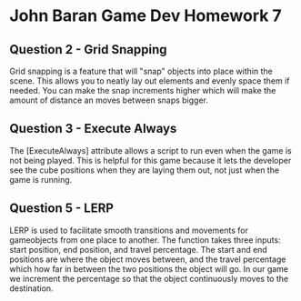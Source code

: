 # John Baran Game Dev Homework 7 <br>

## Question 2 - Grid Snapping<br>
Grid snapping is a feature that will "snap" objects into place within the scene. This allows you to neatly lay out elements and evenly space them if needed. You can make the snap increments higher which will make the amount of distance an moves between snaps bigger. 

## Question 3 - Execute Always<br>
The [ExecuteAlways] attribute allows a script to run even when the game is not being played. This is helpful for this game because it lets the developer see the cube positions when they are laying them out, not just when the game is running. 

## Question 5 - LERP <br>
LERP is used to facilitate smooth transitions and movements for gameobjects from one place to another. The function takes three inputs: start position, end position, and travel percentage. The start and end positions are where the object moves between, and the travel percentage which how far in between the two positions the object will go. In our game we increment the percentage so that the object continuously moves to the destination.


